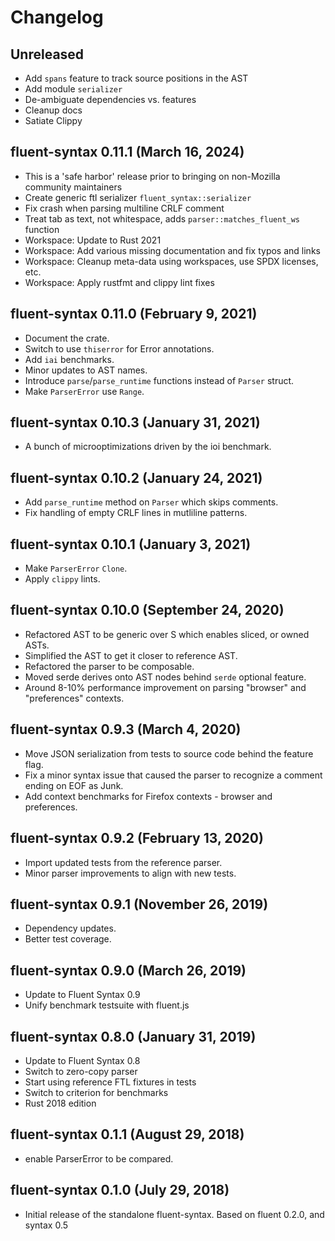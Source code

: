 # Changelog

## Unreleased
  - Add `spans` feature to track source positions in the AST
  - Add module `serializer`
  - De-ambiguate dependencies vs. features
  - Cleanup docs
  - Satiate Clippy

## fluent-syntax 0.11.1 (March 16, 2024)
  - This is a 'safe harbor' release prior to bringing on non-Mozilla community maintainers
  - Create generic ftl serializer `fluent_syntax::serializer`
  - Fix crash when parsing multiline CRLF comment
  - Treat tab as text, not whitespace, adds `parser::matches_fluent_ws` function
  - Workspace: Update to Rust 2021
  - Workspace: Add various missing documentation and fix typos and links
  - Workspace: Cleanup meta-data using workspaces, use SPDX licenses, etc.
  - Workspace: Apply rustfmt and clippy lint fixes

## fluent-syntax 0.11.0 (February 9, 2021)
  - Document the crate.
  - Switch to use `thiserror` for Error annotations.
  - Add `iai` benchmarks.
  - Minor updates to AST names.
  - Introduce `parse`/`parse_runtime` functions instead of `Parser` struct.
  - Make `ParserError` use `Range`.

## fluent-syntax 0.10.3 (January 31, 2021)
  - A bunch of microoptimizations driven by the ioi benchmark.

## fluent-syntax 0.10.2 (January 24, 2021)
  - Add `parse_runtime` method on `Parser` which skips comments.
  - Fix handling of empty CRLF lines in mutliline patterns.

## fluent-syntax 0.10.1 (January 3, 2021)
  - Make `ParserError` `Clone`.
  - Apply `clippy` lints.

## fluent-syntax 0.10.0 (September 24, 2020)
  - Refactored AST to be generic over S which enables sliced, or owned ASTs.
  - Simplified the AST to get it closer to reference AST.
  - Refactored the parser to be composable.
  - Moved serde derives onto AST nodes behind `serde` optional feature.
  - Around 8-10% performance improvement on parsing "browser" and "preferences" contexts.

## fluent-syntax 0.9.3 (March 4, 2020)
  - Move JSON serialization from tests to source code behind the feature flag.
  - Fix a minor syntax issue that caused the parser to recognize a comment ending on EOF as Junk.
  - Add context benchmarks for Firefox contexts - browser and preferences.

## fluent-syntax 0.9.2 (February 13, 2020)
  - Import updated tests from the reference parser.
  - Minor parser improvements to align with new tests.

## fluent-syntax 0.9.1 (November 26, 2019)
  - Dependency updates.
  - Better test coverage.

## fluent-syntax 0.9.0 (March 26, 2019)
  - Update to Fluent Syntax 0.9
  - Unify benchmark testsuite with fluent.js

## fluent-syntax 0.8.0 (January 31, 2019)
  - Update to Fluent Syntax 0.8
  - Switch to zero-copy parser
  - Start using reference FTL fixtures in tests
  - Switch to criterion for benchmarks
  - Rust 2018 edition

## fluent-syntax 0.1.1 (August 29, 2018)

  - enable ParserError to be compared.

## fluent-syntax 0.1.0 (July 29, 2018)

  - Initial release of the standalone fluent-syntax.
    Based on fluent 0.2.0, and syntax 0.5
